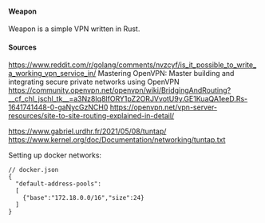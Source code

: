 #### Weapon 
Weapon is a simple VPN written in Rust.

#### Sources
https://www.reddit.com/r/golang/comments/nvzcyf/is_it_possible_to_write_a_working_vpn_service_in/
Mastering OpenVPN: Master building and integrating secure private networks using OpenVPN
https://community.openvpn.net/openvpn/wiki/BridgingAndRouting?__cf_chl_jschl_tk__=a3Nz8Iq8lfORY1pZ2ORJVvotU9y.GE1KuaQA1eeD.Rs-1641741448-0-gaNycGzNCH0
https://openvpn.net/vpn-server-resources/site-to-site-routing-explained-in-detail/


https://www.gabriel.urdhr.fr/2021/05/08/tuntap/
https://www.kernel.org/doc/Documentation/networking/tuntap.txt

Setting up docker networks:

``` 
// docker.json
{
  "default-address-pools":
  [
    {"base":"172.18.0.0/16","size":24}
  ]
}
```